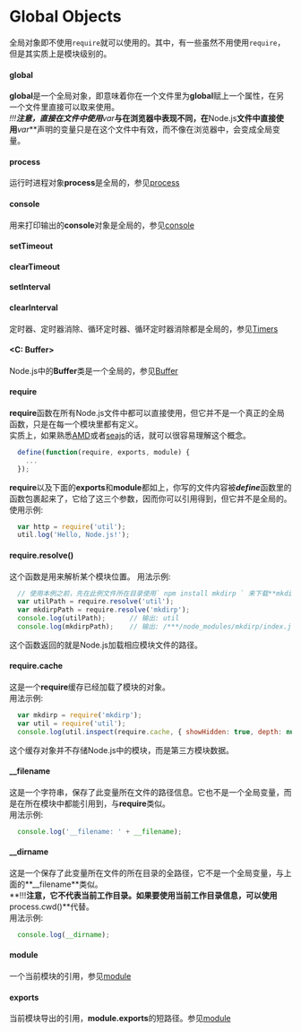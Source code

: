 # Global Objects
全局对象即不使用`require`就可以使用的。其中，有一些虽然不用使用`require`，但是其实质上是模块级别的。

   

#### global
**global**是一个全局对象，即意味着你在一个文件里为**global**赋上一个属性，在另一个文件里直接可以取来使用。   
**!!!**注意，直接在文件中使用***var***与在浏览器中表现不同，在**Node.js**文件中直接使用***var***声明的变量只是在这个文件中有效，而不像在浏览器中，会变成全局变量。

#### process
运行时进程对象**process**是全局的，参见[process](./process.md)

#### console
用来打印输出的**console**对象是全局的，参见[console](./console.md)

#### setTimeout
#### clearTimeout
#### setInterval
#### clearInterval
定时器、定时器消除、循环定时器、循环定时器消除都是全局的，参见[Timers](./timers.md)

#### <C: Buffer>
Node.js中的**Buffer**类是一个全局的，参见[Buffer](./buffer.md)

#### require
**require**函数在所有Node.js文件中都可以直接使用，但它并不是一个真正的全局函数，只是在每一个模块里都有定义。   
实质上，如果熟悉[AMD](http://requirejs.org/docs/api.html)或者[seajs](http://seajs.org/docs/#quick-start)的话，就可以很容易理解这个概念。   
```javascript
  define(function(require, exports, module) {
    ...
  });
```   
**require**以及下面的**exports**和**module**都如上，你写的文件内容被***define***函数里的函数包裹起来了，它给了这三个参数，因而你可以引用得到，但它并不是全局的。   
使用示例:   
```javascript
  var http = require('util');
  util.log('Hello, Node.js!');
```   
   

#### require.resolve()
这个函数是用来解析某个模块位置。
用法示例:   
```javascript
  // 使用本例之前，先在此例文件所在目录使用` npm install mkdirp ` 来下载**mkdirp**包到本地
  var utilPath = require.resolve('util');
  var mkdirpPath = require.resolve('mkdirp');
  console.log(utilPath);      // 输出: util
  console.log(mkdirpPath);    // 输出: /***/node_modules/mkdirp/index.js
```   
这个函数返回的就是Node.js加载相应模块文件的路径。   
   

#### require.cache
这是一个**require**缓存已经加载了模块的对象。   
用法示例:   
```javascript
  var mkdirp = require('mkdirp');
  var util = require('util');
  console.log(util.inspect(require.cache, { showHidden: true, depth: null }));
```   
这个缓存对象并不存储Node.js中的模块，而是第三方模块数据。   

#### __filename
这是一个字符串，保存了此变量所在文件的路径信息。它也不是一个全局变量，而是在所在模块中都能引用到，与**require**类似。      
用法示例:   
```javascript
  console.log('__filename: ' + __filename);
```   

#### __dirname
这是一个保存了此变量所在文件的所在目录的全路径，它不是一个全局变量，与上面的**__filename**类似。   
**!!!**注意，它不代表当前工作目录。如果要使用当前工作目录信息，可以使用**process.cwd()**代替。   
用法示例:   
```javascript
  console.log(__dirname);
```
   

#### module
一个当前模块的引用，参见[module](./module.md)   
   

#### exports
当前模块导出的引用，**module.exports**的短路径。参见[module](./module.md)   
   

